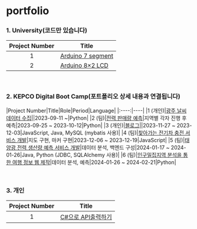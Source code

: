 # portfolio

### 1. University(코드만 있습니다)
|Project Number|Title|
|:----:|----|
|1|[Arduino 7 segment](https://www.tinkercad.com/things/6hINGanReT8-anode-7-segment?sharecode=PCOvt-WR_xaFc8EcV0Jvhz7QnescVChUSaZxOPPbzyY)|
|2|[Arduino 8×2 LCD](https://www.tinkercad.com/things/6wUngBKpGcA-82-lcd?sharecode=EGRf8aJDgXFiqXCGXIVMT3NTuZP4fmuUK0avhgU5DwU)|

<br>

### 2. KEPCO Digital Boot Camp(포트폴리오 상세 내용과 연결됩니다)
|Project Number|Title|Role|Period|Language|
|:----:|----|
|1 (개인)|[광주 날씨 데이터 수집](https://github.com/portk/portfolio/blob/main/pages/project1.md)||2023-09-11 ~|Python|
|2 (팀)|[전력 판매량 예측](https://github.com/portk/portfolio/blob/main/pages/project2.md)|지역별 각자 진행 후 예측|2023-09-25 ~ 2023-10-12|Python|
|3 (개인)|[블로그](https://github.com/portk/portfolio/blob/main/pages/project3.md)||2023-11-27 ~ 2023-12-03|JavaScript, Java, MySQL (mybatis 사용)|
|4 (팀)|[찾아가는 전기차 충전 서비스 개발](https://github.com/portk/portfolio/blob/main/pages/project4.md)|지도 구현, 마커 구현|2023-12-06 ~ 2023-12-19|JavaScript|
|5 (팀)|[태양광 전력 생산량 예측 서비스 개발](https://github.com/portk/portfolio/blob/main/pages/project5.md)|데이터 분석, 백엔드 구성|2024-01-17 ~ 2024-01-26|Java, Python (JDBC, SQLAlchemy 사용)|
|6 (팀)|[인구밀집지역 분석을 통한 여행 정보 웹 제작](https://github.com/portk/portfolio/blob/main/pages/project6.md)|데이터 분석, 예측|2024-01-26 ~ 2024-02-21|Python|

<br>

### 3. 개인
|Project Number|Title|
|:----:|----|
|1|[C#으로 API출력하기](https://github.com/portk/portfolio/blob/main/pages/project7.md)|
